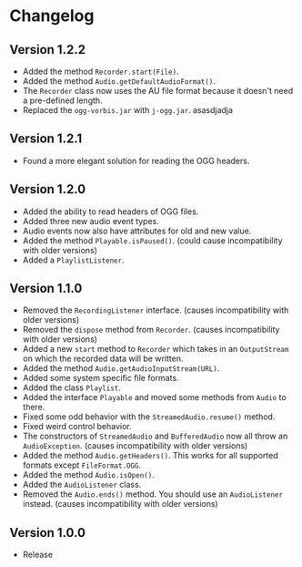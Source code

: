 # Changelog
## Version 1.2.2
- Added the method `Recorder.start(File)`.
- Added the method `Audio.getDefaultAudioFormat()`.
- The `Recorder` class now uses the AU file format because it doesn't need a pre-defined length.
- Replaced the `ogg-vorbis.jar` with `j-ogg.jar`.
asasdjadja

## Version 1.2.1
- Found a more elegant solution for reading the OGG headers.

## Version 1.2.0
- Added the ability to read headers of OGG files.
- Added three new audio event types.
- Audio events now also have attributes for old and new value.
- Added the method `Playable.isPaused()`. (could cause incompatibility with older versions)
- Added a `PlaylistListener`.

## Version 1.1.0
- Removed the `RecordingListener` interface. (causes incompatibility with older versions)
- Removed the `dispose` method from `Recorder`. (causes incompatibility with older versions)
- Added a new `start` method to `Recorder` which takes in an `OutputStream` on which the recorded data will be written.
- Added the method `Audio.getAudioInputStream(URL)`.
- Added some system specific file formats.
- Added the class `Playlist`.
- Added the interface `Playable` and moved some methods from `Audio` to there.
- Fixed some odd behavior with the `StreamedAudio.resume()` method.
- Fixed weird control behavior.
- The constructors of `StreamedAudio` and `BufferedAudio` now all throw an `AudioException`. (causes incompatibility with older versions)
- Added the method `Audio.getHeaders()`. This works for all supported formats except `FileFormat.OGG`.
- Added the method `Audio.isOpen()`.
- Added the `AudioListener` class.
- Removed the `Audio.ends()` method. You should use an `AudioListener` instead. (causes incompatibility with older versions)

## Version 1.0.0
- Release